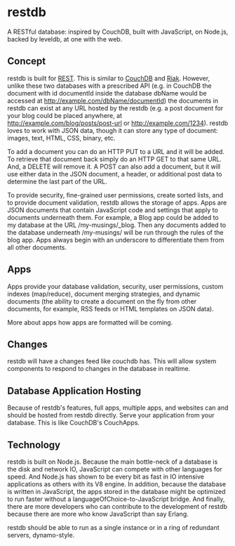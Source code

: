 restdb
======

A RESTful database: inspired by CouchDB, built with JavaScript, on Node.js, backed by leveldb, at one with the web.

Concept
-------

restdb is built for [REST](http://en.wikipedia.org/wiki/Representational_state_transfer).
This is similar to [CouchDB](http://couchdb.apache.org/)
and [Riak](http://basho.com/products/riak-overview/). However, unlike these two databases with a prescribed
API (e.g. in CouchDB the document with id documentId inside the database dbName would be accessed at
http://example.com/dbName/documentId) the documents in restdb can exist at any URL hosted by the
restdb (e.g. a post document for your blog could be placed anywhere, at http://example.com/blog/posts/post-url
or http://example.com/1234). restdb loves to work with JSON data, though it can store any type of document:
images, text, HTML, CSS, binary, etc.

To add a document you can do an HTTP PUT to a URL and it will be added. To retrieve that document back simply
do an HTTP GET to that same URL. And, a DELETE will remove it. A POST can also add a document, but it will use
either data in the JSON document, a header, or additional post data to determine the last part of the URL.

To provide security, fine-grained user permissions, create sorted lists, and to provide document validation,
restdb allows the storage of apps. Apps are JSON documents that contain JavaScript code and settings that apply to
documents underneath them. For example, a Blog app could be added to my database at the URL /my-musings/_blog.
Then any documents added to the database underneath /my-musings/ will be run through the rules of the blog app.
Apps always begin with an underscore to differentiate them from all other documents.

Apps
----

Apps provide your database validation, security, user permissions, custom indexes (map/reduce), document
merging strategies, and dynamic documents (the ability to create a document on the fly from other documents,
for example, RSS feeds or HTML templates on JSON data).

More about apps how apps are formatted will be coming.

Changes
-------

restdb will have a changes feed like couchdb has. This will allow system components to respond to changes in
the database in realtime.

Database Application Hosting
----------------------------

Because of restdb's features, full apps, multiple apps, and websites can and should be hosted from restdb directly.
Serve your application from your database. This is like CouchDB's CouchApps.

Technology
----------

restdb is built on Node.js. Because the main bottle-neck of a database is the disk and network IO, JavaScript can
compete with other languages for speed. And Node.js has shown to be every bit as fast in IO intensive applications
as others with its V8 engine. In addition, because the database is written in JavaScript, the apps stored in the
database might be optimized to run faster without a languageOfChoice-to-JavaScript bridge. And finally, there are
more developers who can contribute to the development of restdb because there are more who know JavaScript than
say Erlang.

restdb should be able to run as a single instance or in a ring of redundant servers, dynamo-style.
